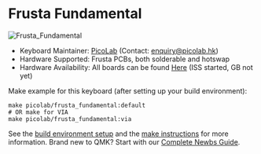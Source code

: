 # Frusta Fundamental

![Frusta_Fundamental](https://i.imgur.com/E1laUdb.jpg)

* Keyboard Maintainer: [PicoLab](https://github.com/PicoLabHK) (Contact: [enquiry@picolab.hk](mailto:enquiry@picolab.hk))
* Hardware Supported: Frusta PCBs, both solderable and hotswap
* Hardware Availability: All boards can be found [Here](https://picolab.hk) (ISS started, GB not yet)

Make example for this keyboard (after setting up your build environment):

    make picolab/frusta_fundamental:default
    # OR make for VIA
    make picolab/frusta_fundamental:via

See the [build environment setup](https://docs.qmk.fm/#/getting_started_build_tools) and the [make instructions](https://docs.qmk.fm/#/getting_started_make_guide) for more information. Brand new to QMK? Start with our [Complete Newbs Guide](https://docs.qmk.fm/#/newbs).
